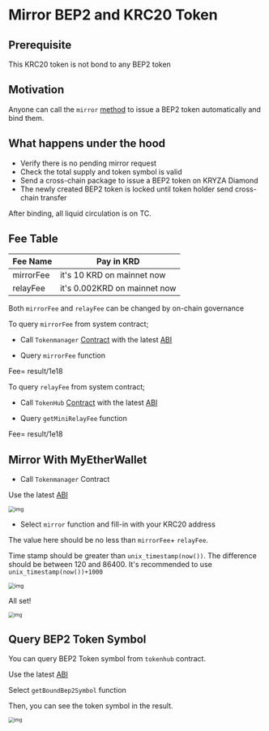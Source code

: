 # Mirror BEP2 and KRC20 Token

## Prerequisite

This KRC20 token is not bond to any BEP2 token

## Motivation

Anyone can call the `mirror` [method](https://github.com/githubusername/githubrepo-genesis-contract/blob/af4f3993303213052222f55c721e661862d19638/contracts/TokenManager.sol#L331) to issue a BEP2 token automatically and bind them.

## What happens under the hood

- Verify there is no pending mirror request
- Check the total supply and token symbol is valid
- Send a cross-chain package to issue a BEP2 token on KRYZA Diamond
- The newly created BEP2 token is locked until token holder send cross-chain transfer

After binding, all liquid circulation is on TC.

## Fee Table

| Fee Name    | Pay in KRD |
| ----------- | ---------------------------- |
| mirrorFee   | it's 10 KRD on mainnet now   |
| relayFee    | it's 0.002KRD on mainnet now |

Both `mirrorFee` and `relayFee` can be changed by on-chain governance

To query `mirrorFee` from system contract;

- Call `Tokenmanager` [Contract](https://testnet-explorer.kryzascan.com/address/0x0000000000000000000000000000000000001008#writeContract) with the latest [ABI](https://github.com/githubusername/githubrepo-genesis-contract/blob/master/abi/tokenmanager.abi )

- Query `mirrorFee` function

Fee= result/1e18

To query `relayFee` from system contract;

- Call `TokenHub` [Contract](https://testnet-explorer.kryzascan.com/address/0x0000000000000000000000000000000000001008#writeContract) with the latest [ABI](https://github.com/githubusername/githubrepo-genesis-contract/blob/master/abi/tokenhub.abi )

- Query `getMiniRelayFee` function

Fee= result/1e18

## Mirror With MyEtherWallet

- Call `Tokenmanager` Contract

Use the latest [ABI](https://github.com/githubusername/githubrepo-genesis-contract/blob/master/abi/tokenmanager.abi )

<img src="https://lh5.googleusercontent.com/SYyvWVcLHELSE72JSXqBwMJB6Y50jMz5HgH6irmCbyxGwr-W_Hz-vbm4IqWXAqE2hvCAXaqNKfs28ZhGFtMrMrDgWvDfEkHPunnSuxSKPpLBtuxmiX-b5yRjfczENJxKDrqSAYWy" alt="img" style="zoom:75%;" />

- Select `mirror` function and fill-in with your KRC20 address

The value here should be no less than  `mirrorFee`+ `relayFee`.

Time stamp should be greater than `unix_timestamp(now())`. The difference should be between 120 and 86400. It's recommended to use `unix_timestamp(now())+1000`

<img src="https://lh3.googleusercontent.com/_DpAMjJwZeujn5bud485SPV014Gf4W8DRIcN9Y9FQyPxt3bveWPK8BImBbKF8pNHlE33a88I3aFLfP04uDZ8iFDvnUHtIj8cTuk_uEmImhsOmDU01UxtkNiHYNKxPGQ5jzLMpTzm" alt="img" style="zoom:75%;" />

All set!

<img src="https://lh4.googleusercontent.com/4SrlLnt8g699kcX6cRYviG1GXko7QQQsym4vShNOz3BVvlR9qUtCxGjoK5Mo8XUK23YQUTjgrPXRKLN9Qk_DVkmoVCEhO9K4g94CkrgJM6P8xTb4rV5r2TF0t61EKfxzS3M6fIyB" alt="img" style="zoom:67%;" />

## Query BEP2 Token Symbol

You can query BEP2 Token symbol from `tokenhub` contract.

Use the latest [ABI](https://raw.githubusercontent.com/shree-chain/nc-genesis-contract/master/abi/tokenhub.abi)

Select `getBoundBep2Symbol` function

Then, you can see the token symbol in the result.

<img src="https://lh6.googleusercontent.com/i1NSu3t9lWEo5lRmsNw7moE_okqZe7VOto1vjGl3MXhQIoNJUJ0wMEwx-68LYRfMKbTs8TfCXzPGWJ7Oj9nSdtF3vo4wVnb_QFCeeC6RQk6kweQOe61_isnt8BOQs7mGmPpz7PKP" alt="img" style="zoom:67%;" />